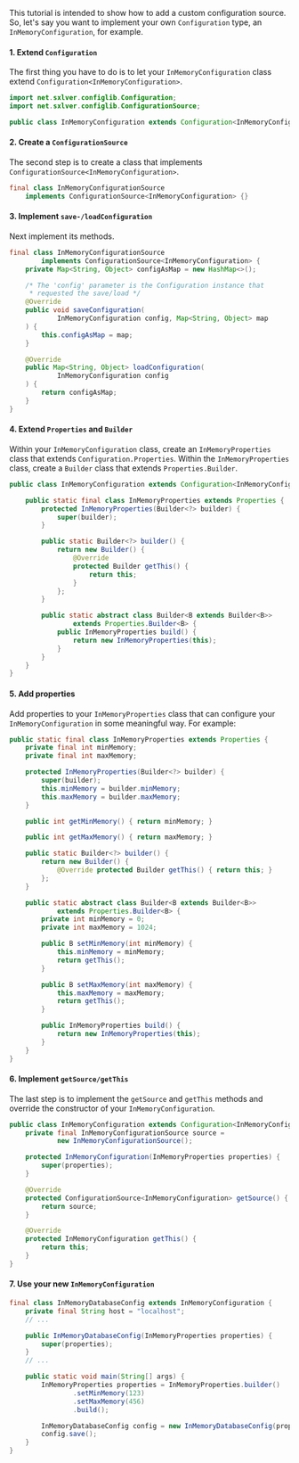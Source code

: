 This tutorial is intended to show how to add a custom configuration source. So, let's say you
want to implement your own `Configuration` type, an `InMemoryConfiguration`, for example.

#### 1. Extend `Configuration`

The first thing you have to do is to let your `InMemoryConfiguration` class
extend `Configuration<InMemoryConfiguration>`.

```java
import net.sxlver.configlib.Configuration;
import net.sxlver.configlib.ConfigurationSource;

public class InMemoryConfiguration extends Configuration<InMemoryConfiguration> {}
```

#### 2. Create a `ConfigurationSource`

The second step is to create a class that implements
`ConfigurationSource<InMemoryConfiguration>`.

```java
final class InMemoryConfigurationSource
    implements ConfigurationSource<InMemoryConfiguration> {}
```

#### 3. Implement `save-/loadConfiguration`

Next implement its methods.

```java
final class InMemoryConfigurationSource
        implements ConfigurationSource<InMemoryConfiguration> {
    private Map<String, Object> configAsMap = new HashMap<>();

    /* The 'config' parameter is the Configuration instance that
     * requested the save/load */
    @Override
    public void saveConfiguration(
            InMemoryConfiguration config, Map<String, Object> map
    ) {
        this.configAsMap = map;
    }

    @Override
    public Map<String, Object> loadConfiguration(
            InMemoryConfiguration config
    ) {
        return configAsMap;
    }
}
```
#### 4. Extend `Properties` and `Builder`

Within your `InMemoryConfiguration` class, create an `InMemoryProperties` class
that extends `Configuration.Properties`. Within the `InMemoryProperties` class,
create a `Builder` class that extends `Properties.Builder`.

```java
public class InMemoryConfiguration extends Configuration<InMemoryConfiguration> {

    public static final class InMemoryProperties extends Properties {
        protected InMemoryProperties(Builder<?> builder) {
            super(builder);
        }

        public static Builder<?> builder() {
            return new Builder() {
                @Override
                protected Builder getThis() {
                    return this;
                }
            };
        }

        public static abstract class Builder<B extends Builder<B>>
                extends Properties.Builder<B> {
            public InMemoryProperties build() {
                return new InMemoryProperties(this);
            }
        }
    }
}
```

#### 5. Add properties

Add properties to your `InMemoryProperties` class that can configure your
`InMemoryConfiguration` in some meaningful way. For example:

```java
public static final class InMemoryProperties extends Properties {
    private final int minMemory;
    private final int maxMemory;

    protected InMemoryProperties(Builder<?> builder) {
        super(builder);
        this.minMemory = builder.minMemory;
        this.maxMemory = builder.maxMemory;
    }

    public int getMinMemory() { return minMemory; }

    public int getMaxMemory() { return maxMemory; }

    public static Builder<?> builder() {
        return new Builder() {
            @Override protected Builder getThis() { return this; }
        };
    }

    public static abstract class Builder<B extends Builder<B>>
            extends Properties.Builder<B> {
        private int minMemory = 0;
        private int maxMemory = 1024;

        public B setMinMemory(int minMemory) {
            this.minMemory = minMemory;
            return getThis();
        }

        public B setMaxMemory(int maxMemory) {
            this.maxMemory = maxMemory;
            return getThis();
        }

        public InMemoryProperties build() {
            return new InMemoryProperties(this);
        }
    }
}
```

#### 6. Implement `getSource/getThis`

The last step is to implement the `getSource` and `getThis` methods and override the
constructor of your `InMemoryConfiguration`.

```java
public class InMemoryConfiguration extends Configuration<InMemoryConfiguration> {
    private final InMemoryConfigurationSource source =
            new InMemoryConfigurationSource();

    protected InMemoryConfiguration(InMemoryProperties properties) {
        super(properties);
    }

    @Override
    protected ConfigurationSource<InMemoryConfiguration> getSource() {
        return source;
    }

    @Override
    protected InMemoryConfiguration getThis() {
        return this;
    }
}
```

#### 7. Use your new `InMemoryConfiguration`

```java
final class InMemoryDatabaseConfig extends InMemoryConfiguration {
    private final String host = "localhost";
    // ...

    public InMemoryDatabaseConfig(InMemoryProperties properties) {
        super(properties);
    }
    // ...

    public static void main(String[] args) {
        InMemoryProperties properties = InMemoryProperties.builder()
                .setMinMemory(123)
                .setMaxMemory(456)
                .build();

        InMemoryDatabaseConfig config = new InMemoryDatabaseConfig(properties);
        config.save();
    }
}
```